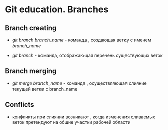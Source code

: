 # Git education. Branches

## Branch creating

* *git branch branch_name* - команда , создающая ветку с именем *branch_name*

* *git branch* - команда, отображающая перечень существующих веток

## Branch merging

* *git merge branch_name* - команда , осуществляющая слияние текущей ветки с branch_name

## Conflicts

* конфликты при слиянии возникают , когда изменения сливаемых веток претендуют на общие участки рабочей области